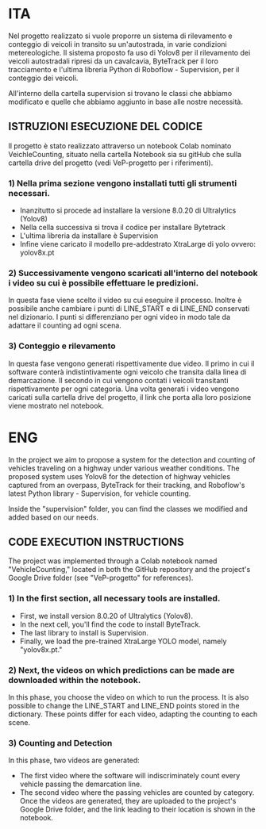 # ITA
Nel progetto realizzato si vuole proporre un sistema di rilevamento e conteggio di veicoli in transito su un'autostrada, in varie condizioni metereologiche.
Il sistema proposto fa uso di Yolov8 per il rilevamento dei veicoli autostradali ripresi da un cavalcavia, 
ByteTrack per il loro tracciamento e l'ultima libreria Python di Roboflow - Supervision, per il conteggio dei veicoli.

All'interno della cartella supervision si trovano le classi che abbiamo modificato e quelle che abbiamo aggiunto in base alle nostre necessità.

## ISTRUZIONI ESECUZIONE DEL CODICE

Il progetto è stato realizzato attraverso un notebook Colab nominato VeichleCounting, situato nella cartella Notebook sia su gitHub che sulla cartella drive del progetto (vedi VeP-progetto per i riferimenti).
### 1) Nella prima sezione vengono installati tutti gli strumenti necessari.
  - Inanzitutto si procede ad installare la versione 8.0.20 di Ultralytics (Yolov8)
  - Nella cella successiva si trova il codice per installare Bytetrack
  - L'ultima libreria da installare è Supervision
  - Infine viene caricato il modello pre-addestrato XtraLarge di yolo ovvero: yolov8x.pt
### 2) Successivamente vengono scaricati all'interno del notebook i video su cui è possibile effettuare le predizioni.
  In questa fase viene scelto il video su cui eseguire il processo. Inoltre è possibile anche cambiare i punti di LINE_START e di LINE_END conservati nel dizionario.
  I punti si differenziano per ogni video in modo tale da adattare il counting ad ogni scena.
### 3) Conteggio e rilevamento
  In questa fase vengono generati rispettivamente due video. 
  Il primo in cui il software conterà indistintivamente ogni veicolo che transita dalla linea di demarcazione.
  Il secondo in cui vengono contati i veicoli transitanti rispettivamente per ogni categoria.
Una volta generati i video vengono caricati sulla cartella drive del progetto, il link che porta alla loro posizione viene mostrato nel notebook.

# ENG
In the project we aim to propose a system for the detection and counting of vehicles traveling on a highway under various weather conditions.
The proposed system uses Yolov8 for the detection of highway vehicles captured from an overpass, ByteTrack for their tracking, and Roboflow's latest Python library - Supervision, for vehicle counting.

Inside the "supervision" folder, you can find the classes we modified and added based on our needs.

## CODE EXECUTION INSTRUCTIONS

The project was implemented through a Colab notebook named "VehicleCounting," located in both the GitHub repository and the project's Google Drive folder (see "VeP-progetto" for references).

### 1) In the first section, all necessary tools are installed.
  - First, we install version 8.0.20 of Ultralytics (Yolov8).
  - In the next cell, you'll find the code to install ByteTrack.
  - The last library to install is Supervision.
  - Finally, we load the pre-trained XtraLarge YOLO model, namely "yolov8x.pt."

### 2) Next, the videos on which predictions can be made are downloaded within the notebook.
  In this phase, you choose the video on which to run the process. It is also possible to change the LINE_START and LINE_END points stored in the dictionary.
  These points differ for each video, adapting the counting to each scene.

### 3) Counting and Detection
  In this phase, two videos are generated:
  - The first video where the software will indiscriminately count every vehicle passing the demarcation line.
  - The second video where the passing vehicles are counted by category.
Once the videos are generated, they are uploaded to the project's Google Drive folder, and the link leading to their location is shown in the notebook.
